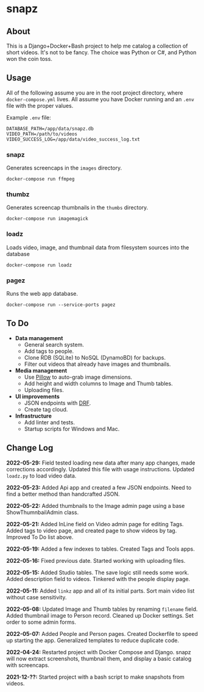 # snapz

## About

This is a Django+Docker+Bash project to help me catalog a collection of short videos.
It's not to be fancy. The choice was Python or C#, and Python won the coin toss.

## Usage

All of the following assume you are in the root project directory, where `docker-compose.yml` lives.
All assume you have Docker running and an `.env` file with the proper values.

Example `.env` file:
```
DATABASE_PATH=/app/data/snapz.db
VIDEO_PATH=/path/to/videos
VIDEO_SUCCESS_LOG=/app/data/video_success_log.txt
```

### snapz

Generates screencaps in the `images` directory.

`docker-compose run ffmpeg`

### thumbz

Generates screencap thumbnails in the `thumbs` directory.

`docker-compose run imagemagick`

### loadz

Loads video, image, and thumbnail data from filesystem sources into the database

`docker-compose run loadz`

### pagez

Runs the web app database.

`docker-compose run --service-ports pagez`

## To Do

* **Data management**
  * General search system.
  * Add tags to people.
  * Clone RDB (SQLite) to NoSQL (DynamoBD) for backups.
  * Filter out videos that already have images and thumbnails.
* **Media management**
  * Use [Pillow](https://pillow.readthedocs.io/en/stable/) to auto-grab image dimensions.
  * Add height and width columns to Image and Thumb tables.
  * Uploading files.
* **UI improvements**
  * JSON endpoints with [DRF](https://www.django-rest-framework.org/).
  * Create tag cloud.
* **Infrastructure**
  * Add linter and tests.
  * Startup scripts for Windows and Mac.


## Change Log

**2022-05-29:** Field tested loading new data after many app changes, made corrections accordingly.
Updated this file with usage instructions.
Updated `loadz.py` to load video data.

**2022-05-23:** Added Api app and created a few JSON endpoints.
Need to find a better method than handcrafted JSON.

**2022-05-22:** Added thumbnails to the Image admin page using a base ShowThumnbailAdmin class.

**2022-05-21:** Added InLine field on Video admin page for editing Tags.
Added tags to video page, and created page to show videos by tag.
Improved To Do list above.

**2022-05-19:** Added a few indexes to tables.
Created Tags and Tools apps.

**2022-05-16:** Fixed previous date.
Started working with uploading files.

**2022-05-15:** Added Studio tables.
The save logic still needs some work.
Added description field to videos.
Tinkered with the people display page.

**2022-05-11:** Added `linkz` app and all of its initial parts.
Sort main video list without case sensitivity.

**2022-05-08:** Updated Image and Thumb tables by renaming `filename` field.
Added thumbnail image to Person record.
Cleaned up Docker settings.
Set order to some admin forms.

**2022-05-07:** Added People and Person pages.
Created Dockerfile to speed up starting the app.
Generalized templates to reduce duplicate code.

**2022-04-24:** Restarted project with Docker Compose and Django. 
snapz will now extract screenshots, thumbnail them, and display a basic catalog with screencaps.

**2021-12-??:** Started project with a bash script to make snapshots from videos.
